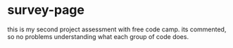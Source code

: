 # survey-page
this is my second project assessment with free code camp. its commented, so no problems understanding what each group of code does.
